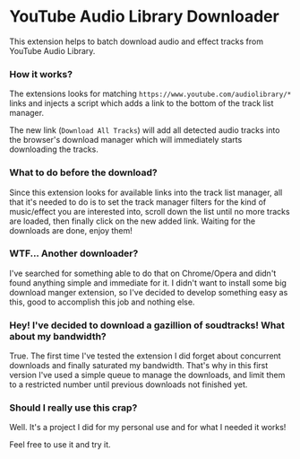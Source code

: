# YouTube Audio Library Downloader

This extension helps to batch download audio and effect tracks from YouTube Audio Library.
 
### How it works?

The extensions looks for matching `https://www.youtube.com/audiolibrary/*` links and injects
a script which adds a link to the bottom of the track list manager.
 
The new link (`Download All Tracks`) will add all detected audio tracks into the browser's 
download manager which will immediately starts downloading the tracks.

### What to do before the download?

Since this extension looks for available links into the track list manager, all that it's 
 needed to do is to set the track manager filters for the kind of music/effect you are 
 interested into, scroll down the list until no more tracks are loaded, then finally click
 on the new added link. Waiting for the downloads are done, enjoy them!
 
### WTF... Another downloader?

I've searched for something able to do that on Chrome/Opera and didn't found anything simple
and immediate for it. I didn't want to install some big download manger extension, so I've 
decided to develop something easy as this, good to accomplish this job and nothing else.

### Hey! I've decided to download a gazillion of soudtracks! What about my bandwidth?

True. The first time I've tested the extension I did forget about concurrent downloads and 
finally saturated my bandwidth. That's why in this first version I've used a simple queue to
manage the downloads, and limit them to a restricted number until previous downloads not
finished yet.

### Should I really use this crap?

Well. It's a project I did for my personal use and for what I needed it works!

Feel free to use it and try it.
